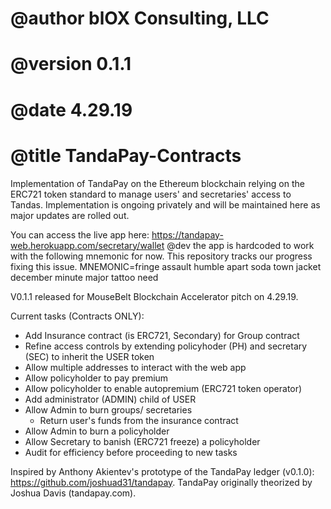 # @author blOX Consulting, LLC
# @version 0.1.1
# @date 4.29.19
# @title TandaPay-Contracts

Implementation of TandaPay on the Ethereum blockchain relying on the ERC721 token standard to manage users' and secretaries' access to Tandas. Implementation is ongoing privately and will be maintained here as major updates are rolled out. 

You can access the live app here: https://tandapay-web.herokuapp.com/secretary/wallet
@dev the app is hardcoded to work with the following mnemonic for now. This repository tracks our progress fixing this issue.
MNEMONIC=fringe assault humble apart soda town jacket december minute major tattoo need

V0.1.1 released for MouseBelt Blockchain Accelerator pitch on 4.29.19.

Current tasks (Contracts ONLY):
 - Add Insurance contract (is ERC721, Secondary) for Group contract
 - Refine access controls by extending policyhoder (PH) and secretary (SEC) to inherit the USER token
 - Allow multiple addresses to interact with the web app
 - Allow policyholder to pay premium
 - Allow policyholder to enable autopremium (ERC721 token operator)
 - Add administrator (ADMIN) child of USER
 - Allow Admin to burn groups/ secretaries
    - Return user's funds from the insurance contract
 - Allow Admin to burn a policyholder
 - Allow Secretary to banish (ERC721 freeze) a policyholder
 - Audit for efficiency before proceeding to new tasks

Inspired by Anthony Akientev's prototype of the TandaPay ledger (v0.1.0): https://github.com/joshuad31/tandapay.
TandaPay originally theorized by Joshua Davis (tandapay.com). 
